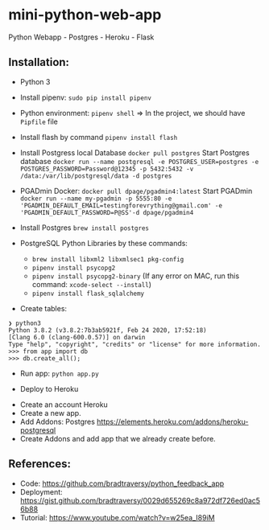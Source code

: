# mini-python-web-app
Python Webapp - Postgres - Heroku - Flask


## Installation:

- Python 3
- Install pipenv: `sudo pip install pipenv`
- Python environment: `pipenv shell`
=> In the project, we should have `Pipfile` file
- Install flash by command `pipenv install flash`
- Install Postgress local Database `docker pull postgres`
Start Postgres database
`docker run --name postgresql -e POSTGRES_USER=postgres -e POSTGRES_PASSWORD=Password@12345 -p 5432:5432 -v /data:/var/lib/postgresql/data -d postgres`
- PGADmin Docker: `docker pull dpage/pgadmin4:latest`
Start PGADmin
`docker run --name my-pgadmin -p 5555:80 -e 'PGADMIN_DEFAULT_EMAIL=testingforevrything@gmail.com' -e 'PGADMIN_DEFAULT_PASSWORD=P@SS'-d dpage/pgadmin4`
- Install Postgres `brew install postgres`
- PostgreSQL Python Libraries by these commands:
  + `brew install libxml2 libxmlsec1 pkg-config`
  + `pipenv install psycopg2`
  + `pipenv install psycopg2-binary`
(If any error on MAC, run this command: `xcode-select --install`)
  + `pipenv install flask_sqlalchemy`

- Create tables:
```
❯ python3
Python 3.8.2 (v3.8.2:7b3ab5921f, Feb 24 2020, 17:52:18) 
[Clang 6.0 (clang-600.0.57)] on darwin
Type "help", "copyright", "credits" or "license" for more information.
>>> from app import db
>>> db.create_all();
```

- Run app:
`python app.py`

- Deploy to Heroku
+ Create an account Heroku
+ Create a new app.
+ Add Addons: Postgres https://elements.heroku.com/addons/heroku-postgresql
+ Create Addons and add app that we already create before.


## References:
- Code: https://github.com/bradtraversy/python_feedback_app
- Deployment: https://gist.github.com/bradtraversy/0029d655269c8a972df726ed0ac56b88
- Tutorial: https://www.youtube.com/watch?v=w25ea_I89iM
